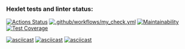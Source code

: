 ### Hexlet tests and linter status:
[![Actions Status](https://github.com/dmkael/python-project-50/actions/workflows/hexlet-check.yml/badge.svg)](https://github.com/dmkael/python-project-50/actions)
[![.github/workflows/my_check.yml](https://github.com/dmkael/python-project-50/actions/workflows/my_check.yml/badge.svg)](https://github.com/dmkael/python-project-50/actions/workflows/my_check.yml)
[![Maintainability](https://api.codeclimate.com/v1/badges/e305410ffe47028932e3/maintainability)](https://codeclimate.com/github/dmkael/python-project-50/maintainability)
[![Test Coverage](https://api.codeclimate.com/v1/badges/e305410ffe47028932e3/test_coverage)](https://codeclimate.com/github/dmkael/python-project-50/test_coverage)

[![asciicast](https://asciinema.org/a/PshOkWehgOr68Vkh3EUrPVh58.svg)](https://asciinema.org/a/PshOkWehgOr68Vkh3EUrPVh58)
[![asciicast](https://asciinema.org/a/Fl5anMYxcsZxdkeFrXmlnCv6O.svg)](https://asciinema.org/a/Fl5anMYxcsZxdkeFrXmlnCv6O)
[![asciicast](https://asciinema.org/a/jyqq8q6kX0ps1Bgl60DKtFvzD.svg)](https://asciinema.org/a/jyqq8q6kX0ps1Bgl60DKtFvzD)
